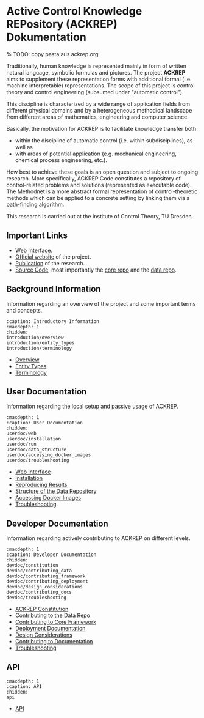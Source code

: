 # Active Control Knowledge REPository (ACKREP) Dokumentation

% TODO: copy pasta aus ackrep.org

Traditionally, human knowledge is represented mainly in form of written natural language, symbolic formulas and pictures.
The project **ACKREP** aims to supplement these representation forms with additional formal (i.e. machine interpretable)
representations. The scope of this project is control theory and control engineering (subsumed under "automatic control").

This discipline is characterized by a wide range of application fields from different physical domains and by a
heterogeneous methodical landscape from different areas of mathematics, engineering and computer science.

Basically, the motivation for ACKREP is to facilitate knowledge transfer both

- within the discipline of automatic control (i.e. within subdisciplines), as well as
- with areas of potential application (e.g. mechanical engineering, chemical process engineering, etc.).

How best to achieve these goals is an open question and subject to ongoing research. More specifically, ACKREP Code
constitutes a repository of control-related problems and solutions (represented as executable code). The Methodnet is a
more abstract formal representation of control-theoretic methods which can be applied to a concrete setting by linking
them via a path-finding algorithm.

This research is carried out at the Institute of Control Theory, TU Dresden.

## Important Links

- [Web Interface](https://testing.ackrep.org).
- [Official website](https://ackrep.org/) of the project.
- [Publication](https://ieeexplore.ieee.org/document/9259657) of the research.
- [Source Code](https://github.com/ackrep-org), most importantly the [core repo](https://github.com/ackrep-org/ackrep_core) and the [data repo](https://github.com/ackrep-org/ackrep_data).

## Background Information

Information regarding an overview of the project and some important terms and concepts.

```{toctree}
:caption: Introductory Information
:maxdepth: 1
:hidden:
introduction/overview
introduction/entity_types
introduction/terminology
```
- [Overview](introduction/overview)
- [Entity Types](introduction/entity_types)
- [Terminology](introduction/terminology)

## User Documentation
Information regarding the local setup and passive usage of ACKREP.
```{toctree}
:maxdepth: 1
:caption: User Documentation
:hidden:
userdoc/web
userdoc/installation
userdoc/run
userdoc/data_structure
userdoc/accessing_docker_images
userdoc/troubleshooting
```
- [Web Interface](userdoc/web)
- [Installation](userdoc/installation)
- [Reproducing Results](userdoc/run)
- [Structure of the Data Repository](userdoc/data_structure)
- [Accessing Docker Images](userdoc/accessing_docker_images)
- [Troubleshooting](userdoc/troubleshooting)


## Developer Documentation
Information regarding actively contributing to ACKREP on different levels.
```{toctree}
:maxdepth: 1
:caption: Developer Documentation
:hidden:
devdoc/constitution
devdoc/contributing_data
devdoc/contributing_framework
devdoc/contributing_deployment
devdoc/design_considerations
devdoc/contributing_docs
devdoc/troubleshooting
```
- [ACKREP Constitution](devdoc/constitution)
- [Contributing to the Data Repo](devdoc/contributing_data)
- [Contributing to Core Framework](devdoc/contributing_framework)
- [Deployment Documentation](devdoc/contributing_deployment)
- [Design Considerations](devdoc/design_considerations)
- [Contributing to Documentation](devdoc/contributing_docs)
- [Troubleshooting](devdoc/troubleshooting)

## API
```{toctree}
:maxdepth: 1
:caption: API
:hidden:
api
```
- [API](api)